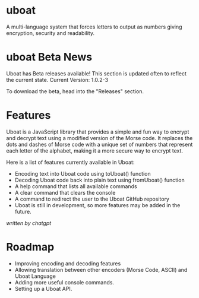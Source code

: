 # uboat
A multi-language system that forces letters to output as numbers giving encryption, security and readability.

# uboat Beta News
Uboat has Beta releases available! This section is updated often to reflect the current state.
Current Version: 1.0.2-3

To download the beta, head into the "Releases" section.

# Features
Uboat is a JavaScript library that provides a simple and fun way to encrypt and decrypt text using a modified version of the Morse code. It replaces the dots and dashes of Morse code with a unique set of numbers that represent each letter of the alphabet, making it a more secure way to encrypt text.

Here is a list of features currently available in Uboat:

- Encoding text into Uboat code using toUboat() function
- Decoding Uboat code back into plain text using fromUboat() function
- A help command that lists all available commands
- A clear command that clears the console
- A command to redirect the user to the Uboat GitHub repository
- Uboat is still in development, so more features may be added in the future.

*written by chatgpt*
# Roadmap
- Improving encoding and decoding features
- Allowing translation between other encoders (Morse Code, ASCII) and Uboat Language
- Adding more useful console commands.
- Setting up a Uboat API.
